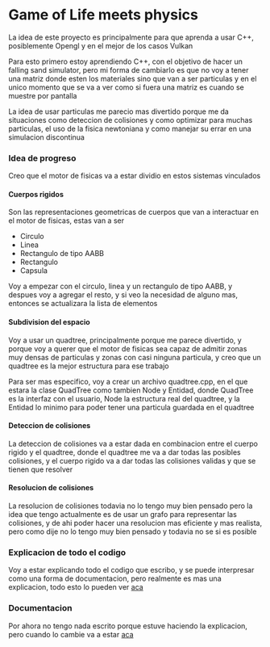 # Game of Life meets physics

La idea de este proyecto es principalmente para que aprenda a usar C++, posiblemente Opengl y en el mejor de los casos Vulkan

Para esto primero estoy aprendiendo C++, con el objetivo de hacer un falling sand simulator, pero mi forma de cambiarlo es que no voy a tener una matriz donde esten los materiales sino que van a ser particulas y en el unico momento que se va a ver como si fuera una matriz es cuando se muestre por pantalla

La idea de usar particulas me parecio mas divertido porque me da situaciones como deteccion de colisiones y como optimizar para muchas particulas, el uso de la fisica newtoniana y como manejar su errar en una simulacion discontinua

### Idea de progreso
Creo que el motor de fisicas va a estar dividio en estos sistemas vinculados
#### Cuerpos rigidos
Son las representaciones geometricas de cuerpos que van a interactuar en el motor de fisicas, estas van a ser
 * Circulo
 * Linea
 * Rectangulo de tipo AABB
 * Rectangulo 
 * Capsula 

Voy a empezar con el circulo, linea y un rectangulo de tipo AABB, y despues voy a agregar el resto, y si veo la necesidad de alguno mas, entonces se actualizara la lista de elementos
#### Subdivision del espacio
Voy a usar un quadtree, principalmente porque me parece divertido, y porque voy a querer que el motor de fisicas sea capaz de admitir zonas muy densas de particulas y zonas con casi ninguna particula, y creo que un quadtree es la mejor estructura para ese trabajo

Para ser mas especifico, voy a crear un archivo quadtree.cpp, en el que estara la clase QuadTree como tambien Node y Entidad, donde QuadTree es la interfaz con el usuario, Node la estructura real del quadtree, y la Entidad lo minimo para poder tener una particula guardada en el quadtree

#### Deteccion de colisiones
La deteccion de colisiones va a estar dada en combinacion entre el cuerpo rigido y el quadtree, donde el quadtree me va a dar todas las posibles colisiones, y el cuerpo rigido va a dar todas las colisiones validas y que se tienen que resolver

#### Resolucion de colisiones
La resolucion de colisiones todavia no lo tengo muy bien pensado pero la idea que tengo actualmente es de usar un grafo para representar las colisiones, y de ahi poder hacer una resolucion mas eficiente y mas realista, pero como dije no lo tengo muy bien pensado y todavia no se si es posible

### Explicacion de todo el codigo
Voy a estar explicando todo el codigo que escribo, y se puede interpresar como una forma de documentacion, pero realmente es mas una explicacion, todo esto lo pueden ver [aca](explicaciones.md)

### Documentacion 
Por ahora no tengo nada escrito porque estuve haciendo la explicacion, pero cuando lo cambie va a estar [aca](documentation.md)